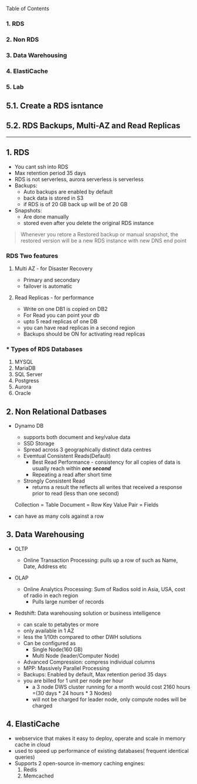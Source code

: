 
Table of Contents
### 1. RDS
### 2. Non RDS
### 3. Data Warehousing
### 4. ElastiCache
### 5. Lab
  ## 5.1. Create a RDS isntance
  ## 5.2. RDS Backups, Multi-AZ and Read Replicas
  
***************************

## 1.  RDS
* You cant ssh into RDS
* Max retention period 35 days
* RDS is not serverless, aurora serverless is serverless
* Backups:
  * Auto backups are enabled by default
  * back data is stored in S3
  * if RDS is of 20 GB back up will be of 20 GB
* Snapshots:
  * Are done manually
  * stored even after you delete the original RDS instance
  
 
> Whenever you retore a Restored backup or manual snapshot, the restored version will be a new RDS instance with new DNS end point
  
### RDS Two features

  1. Multi AZ - for Disaster Recovery  
     * Primary and secondary
     * failover is automatic
  
  2. Read Replicas - for performance 
      * Write on one DB1 is copied on DB2
      * For Read you can point your db
      * upto 5 read replicas of one DB
      * you can have read replicas in a second region
      * Backups should be ON for activating read replicas

### * Types of RDS Databases
  1. MYSQL
  2. MariaDB
  3. SQL Server
  4. Postgress
  5. Aurora
  6. Oracle
 

## 2. Non Relational Datbases
 * Dynamo DB
   * supports both document and key/value data
   * SSD Storage
   * Spread across 3 geographically distinct data centres
   * Evemtual Consistent Reads(Default)
      * Best Read Performance - consistency for all copies of data is usually reach within ***one second***
      * Repeating a read after short time 
   * Strongly Consistent Read
      * returns a result the reflects all writes that received a response prior to read (less than one second)
   
   Collection     = Table
   Document       = Row
   Key Value Pair = Fields
  
  * can have as many cols against a row
   
## 3. Data Warehousing
  * OLTP 
    * Online Transaction Processing: pulls up a row of such as Name, Date, Address etc
  
  * OLAP
    * Online Analytics Processing: Sum of Radios sold in Asia, USA, cost of radio in each region
      * Pulls large number of records
  
  * Redshift: Data warehousing solution or business intelligence
    * can scale to petabytes or more
    * only available in 1 AZ
    * less the 1/10th compared to other DWH solutions
    * Can be configured as
      * Single Node(160 GB)
      * Multi Node (leader/Computer Node)
    * Advanced Compression: compress individual columns
    * MPP: Massively Parallel Processing
    * Backups: Enabled by default, Max retention period 35 days
    * you are billed for 1 unit per node per hour
      * a 3 node DWS cluster running for a month would cost 2160 hours =(30 days * 24 hours * 3 Nodes)
      * will not be charged for leader node, only compute nodes will be charged
## 4. ElastiCache
  * webservice that makes it easy to deploy, operate and scale in memory cache in cloud
  * used to speed up performance of existing databases( frequent identical queries)
  * Supports 2 open-source in-memory caching engines:
     1. Redis
     2. Memcached
